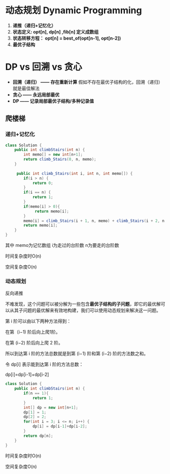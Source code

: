 # 动态规划 Dynamic Programming

1. **递推（递归+记忆化）**
2. **状态定义: opt[n], dp[n] ,fib[n] 定义成数组**
3. **状态转移方程： opt[n] = best_of(opt[n-1], opt[n-2])**
4. **最优子结构**



# DP vs 回溯 vs 贪心

- **回溯（递归） —— 存在重新计算**  假如不存在最优子结构的化，回溯（递归）就是最佳解法
- **贪心 —— 永远局部最优**
- **DP —— 记录局部最优子结构/多种记录值**



## 爬楼梯

### 递归+记忆化

```java
class Solution {
    public int climbStairs(int n) {
        int memo[] = new int[n+1];
        return climb_Stairs(0, n, memo);
    }
    
     public int climb_Stairs(int i, int n, int memo[]) {
        if(i > n) {
            return 0;
        }
        if(i == n) {
            return 1;
        }
        if(memo[i] > 0){
             return memo[i];
        }
        memo[i] = climb_Stairs(i + 1, n, memo) + climb_Stairs(i + 2, n, memo);
        return memo[i];
    }
}
```

其中 memo为记忆数组 i为走过的台阶数  n为要走的台阶数

时间复杂度时O(n) 

空间复杂度O(n)



### 动态规划

反向递推 

不难发现，这个问题可以被分解为一些包含**最优子结构的子问题**，即它的最优解可以从其子问题的最优解来有效地构建，我们可以使用动态规划来解决这一问题。

第 i 阶可以由以下两种方法得到：

在第（i−1) 阶后向上爬1阶。

在第 (i−2) 阶后向上爬 2 阶。

所以到达第 i 阶的方法总数就是到第 (i−1) 阶和第 (i−2) 阶的方法数之和。

令 dp[i] 表示能到达第 i 阶的方法总数：

dp[i]=dp[i-1]+dp[i-2]

```java
class Solution {
    public int climbStairs(int n) {
        if(n == 1){
            return 1;
        }
        int[] dp = new int[n+1];
        dp[1] = 1;
        dp[2] = 2;
        for(int i = 3; i <= n; i++) {
            dp[i] = dp[i-1]+dp[i-2];
        }
        return dp[n];
    }
}
```

时间复杂度时O(n) 

空间复杂度O(n)